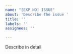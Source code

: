 ```yaml
---
name: "[EXP NO] ISSUE"
about: 'Describe The issue '
title: ''
labels: ''
assignees: ''

---
```


Describe in detail

